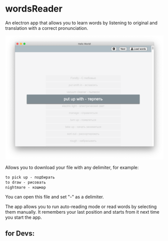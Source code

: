 # wordsReader
An electron app that allows you to learn words by listening to original and translation with a correct pronunciation.

![screenshot](screenshot.png)

Allows you to download your file with any delimiter, for example:
```
to pick up - подбирать
to draw - рисовать
nightmare - кошмар
```
You can open this file and set "-" as a delimiter.

The app allows you to run auto-reading mode or read words by selecting them manually. It remembers your last position and starts from it next time you start the app.

## for Devs:
###
